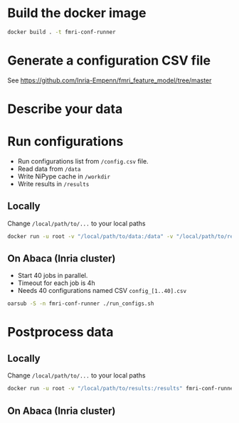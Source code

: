 
# Build the docker image

``` sh
docker build . -t fmri-conf-runner
```

# Generate a configuration CSV file

See https://github.com/Inria-Empenn/fmri_feature_model/tree/master

# Describe your data



# Run configurations

- Run configurations list from `/config.csv` file.
- Read data from `/data`
- Write NiPype cache in `/workdir`
- Write results in `/results`

## Locally
Change `/local/path/to/...` to your local paths
``` sh
docker run -u root -v "/local/path/to/data:/data" -v "/local/path/to/results:/results" -v "/local/path/to/workdir:/work" -v "/local/path/to/configs:/configs" fmri-conf-runner python -u run.py --configs "/configs/config.csv" --data /data/data_desc.json --ref /configs/config_ref.csv
```
## On Abaca (Inria cluster)
- Start 40 jobs in parallel.
- Timeout for each job is 4h
- Needs 40 configurations named CSV `config_[1..40].csv`
```sh
oarsub -S -n fmri-conf-runner ./run_configs.sh
```

# Postprocess data
## Locally
Change `/local/path/to/...` to your local paths
``` sh
docker run -u root -v "/local/path/to/results:/results" fmri-conf-runner python -u postprocess.py --results "/results"
```
## On Abaca (Inria cluster)

